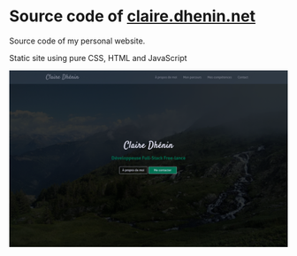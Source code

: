 # Source code of [claire.dhenin.net](claire.dhenin.net)

Source code of my personal website. 

Static site using pure CSS, HTML and JavaScript

![og-image](assets/og-image.png)
